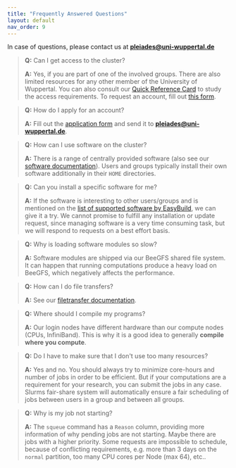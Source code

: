 ```yaml
---
title: "Frequently Answered Questions"
layout: default
nav_order: 9
---
```


In case of questions, please contact us at **pleiades@uni-wuppertal.de**

> **Q:** Can I get access to the cluster?
>
> **A:** Yes, if you are part of one of the involved groups. There are also limited resources for any other member of the University of Wuppertal. You can also consult our [Quick Reference Card](https://uni-wuppertal.sciebo.de/s/zV3kmj8Um6G5DAi/download) to study the access requirements. To request an account, fill out [this form](https://pleiades.uni-wuppertal.de/fileadmin/physik/pleiades/Accountantrag_032024.pdf).


> **Q:** How do I apply for an account?
>
> **A:** Fill out the [application form](https://pleiades.uni-wuppertal.de/fileadmin/physik/pleiades/Accountantrag_032024.pdf) and send it to **pleiades@uni-wuppertal.de**.


> **Q:** How can I use software on the cluster?
>
> **A:** There is a range of centrally provided software (also see our [software documentation](software)). Users and groups typically install their own software additionally in their `HOME` directories.
 
 
> **Q:** Can you install a specific software for me?
>
> **A:** If the software is interesting to other users/groups and is mentioned on the [list of supported software by EasyBuild](https://docs.easybuild.io/en/latest/version-specific/Supported_software.html), we can give it a try. We cannot promise to fulfill any installation or update request, since managing software is a very time consuming task, but we will respond to requests on a best effort basis.
 
 
> **Q:** Why is loading software modules so slow?
>
> **A:** Software modules are shipped via our BeeGFS shared file system. It can happen that running computations produce a heavy load on BeeGFS, which negatively affects the performance.
 
 
> **Q:** How can I do file transfers?
>
> **A:** See our [filetransfer documentation](filesystem/filetransfers).
 
 
> **Q:** Where should I compile my programs?
>
> **A:** Our login nodes have different hardware than our compute nodes (CPUs, InfiniBand). This is why it is a good idea to generally **compile where you compute**.
 
 
> **Q:** Do I have to make sure that I don't use too many resources?
>
> **A:** Yes and no. You should always try to minimize core-hours and number of jobs in order to be efficient. But if your computations are a requirement for your research, you can submit the jobs in any case. Slurms fair-share system will automatically ensure a fair scheduling of jobs between users in a group and between all groups.
 
 
> **Q:** Why is my job not starting?
>
> **A:** The `squeue` command has a `Reason` column, providing more information of why pending jobs are not starting. Maybe there are jobs with a higher priority. Some requests are impossible to schedule, because of conflicting requirements, e.g. more than 3 days on the `normal` partition, too many CPU cores per Node (max 64), etc..
